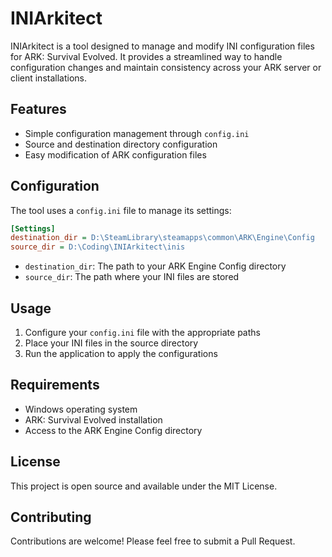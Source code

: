 # INIArkitect

INIArkitect is a tool designed to manage and modify INI configuration files for ARK: Survival Evolved. It provides a streamlined way to handle configuration changes and maintain consistency across your ARK server or client installations.

## Features

- Simple configuration management through `config.ini`
- Source and destination directory configuration
- Easy modification of ARK configuration files

## Configuration

The tool uses a `config.ini` file to manage its settings:

```ini
[Settings]
destination_dir = D:\SteamLibrary\steamapps\common\ARK\Engine\Config
source_dir = D:\Coding\INIArkitect\inis
```

- `destination_dir`: The path to your ARK Engine Config directory
- `source_dir`: The path where your INI files are stored

## Usage

1. Configure your `config.ini` file with the appropriate paths
2. Place your INI files in the source directory
3. Run the application to apply the configurations

## Requirements

- Windows operating system
- ARK: Survival Evolved installation
- Access to the ARK Engine Config directory

## License

This project is open source and available under the MIT License.

## Contributing

Contributions are welcome! Please feel free to submit a Pull Request. 